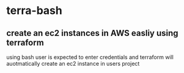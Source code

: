 # terra-bash

## create an ec2 instances in AWS easliy using terraform

using bash user is expected to enter credentials and terraform will auotmatically create an ec2 instance in users project
